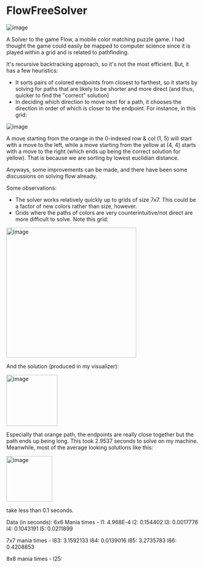 # FlowFreeSolver

![image](https://user-images.githubusercontent.com/72232563/207208299-7717234a-e8ac-49a7-b596-ae33faa55613.png)


A Solver to the game Flow, a mobile color matching puzzle game. I had thought the game could easily be mapped to computer science since it is played within a grid and is related to pathfinding.

It's recursive backtracking approach, so it's not the most efficient. But, it has a few heuristics:
- It sorts pairs of colored endpoints from closest to farthest, so it starts by solving for paths that are likely to be shorter and more direct (and thus, quicker to find the "correct" solution)
- In deciding which direction to move next for a path, it chooses the direction in order of which is closer to the endpoint. For instance, in this grid:

![image](https://user-images.githubusercontent.com/72232563/207211814-3e1362f0-6d81-47e8-a2c3-8552976feb55.png)

A move starting from the orange in the 0-indexed row & col (1, 5) will start with a move to the left, while a move starting from the yellow at (4, 4) starts with a move to the right (which ends up being the correct solution for yellow). That is because we are sorting by lowest euclidian distance.

Anyways, some improvements can be made, and there have been some discussions on solving flow already.

Some observations: 
- The solver works relatively quickly up to grids of size 7x7. This could be a factor of new colors rather than size, however.
- Grids where the paths of colors are very counterintuitive/not direct are more difficult to solve. Note this grid:

<img width="341" alt="image" src="https://user-images.githubusercontent.com/72232563/207385760-cd71110c-8ba2-42c7-9234-30e25bf10447.png">

And the solution (produced in my visualizer): 

<img width="134" alt="image" src="https://user-images.githubusercontent.com/72232563/207385846-b058456c-4ebe-4564-8a65-3fdfed723da4.png">

Especially that orange path, the endpoints are really close together but the path ends up being long. This took 2.9537 seconds to solve on my machine. Meanwhile, most of the average looking solutions like this:

<img width="120" alt="image" src="https://user-images.githubusercontent.com/72232563/207386328-af63c0d1-06b8-41f3-b21e-4f57d1b7413f.png">

take less than 0.1 seconds.

Data (in seconds): 
6x6 Mania times - 
l1: 4.968E-4
l2: 0.154402
l3: 0.0017776
l4: 0.1043191
l5: 0.0211899

7x7 mania times - 
l83: 3.1592133
l84: 0.0139016
l85: 3.2735783
l86: 0.4208853

8x8 mania times - 
l25: 



